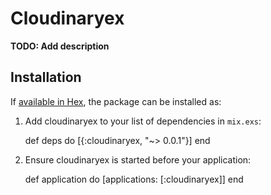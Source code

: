 # Cloudinaryex

**TODO: Add description**

## Installation

If [available in Hex](https://hex.pm/docs/publish), the package can be installed as:

  1. Add cloudinaryex to your list of dependencies in `mix.exs`:

        def deps do
          [{:cloudinaryex, "~> 0.0.1"}]
        end

  2. Ensure cloudinaryex is started before your application:

        def application do
          [applications: [:cloudinaryex]]
        end
